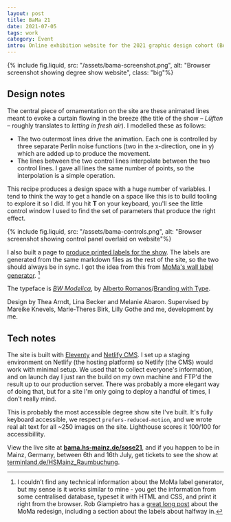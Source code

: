 ```yaml
---
layout: post
title: BaMa 21
date: 2021-07-05
tags: work
category: Event
intro: Online exhibition website for the 2021 graphic design cohort (BA and MA) at HS Mainz.
---
```


{% include fig.liquid, src: "/assets/bama-screenshot.png", alt: "Browser screenshot showing degree show website", class: "big"%}

## Design notes

The central piece of ornamentation on the site are these animated lines meant to evoke a curtain flowing in the breeze (the title of the show – *Lüften* – roughly translates to *letting in fresh air*). I modelled these as follows:

- The two outermost lines drive the animation. Each one is controlled by three separate Perlin noise functions (two in the x-direction, one in y) which are added up to produce the movement.
- The lines between the two control lines interpolate between the two control lines. I gave all lines the same number of points, so the interpolation is a simple operation. 

This recipe produces a design space with a huge number of variables. I tend to think the way to get a handle on a space like this is to build tooling to explore it so I did. If you hit **T** on your keyboard, you'll see the little control window I used to find the set of parameters that produce the right effect.

{% include fig.liquid, src: "/assets/bama-controls.png", alt: "Browser screenshot showing control panel overlaid on website"%}

I also built a page to [produce printed labels for the show](https://bama.hs-mainz.de/sose21/labels/). The labels are generated from the same markdown files as the rest of the site, so the two should always be in sync. I got the idea from this from [MoMa's wall label generator](https://www.systemantics.net/portfolio/1351_moma_wall_label_generator). [^1]

The typeface is *[BW Modelica](https://brandingwithtype.com/typefaces/bw-modelica-lgc-ss014https://brandingwithtype.com/typefaces/bw-modelica-lgc-ss014)*, by [Alberto Romanos](http://www.albertoromanos.com/)/[Branding with Type](https://www.brandingwithtype.com/).

Design by Thea Arndt, Lina Becker and Melanie Abaron. Supervised by Mareike Knevels, Marie-Theres Birk, Lilly Gothe and me, development by me.

## Tech notes

The site is built with [Eleventy](https://www.11ty.dev/) and [Netlify CMS](https://www.netlifycms.org/). I set up a staging environment on Netlify (the hosting platform) so Netlify (the CMS) would work with minimal setup. We used that to collect everyone's information, and on launch day I just ran the build on my own machine and FTP'd the result up to our production server. There was probably a more elegant way of doing that, but for a site I'm only going to deploy a handful of times, I don't really mind. 

This is probably the most accessible degree show site I've built. It's fully keyboard accessible, we respect `prefers-reduced-motion`, and we wrote real alt text for all ~250 images on the site. Lighthouse scores it 100/100 for accessibillity.

View the live site at **[bama.hs-mainz.de/sose21](https://bama.hs-mainz.de/sose21/)**, and if you happen to be in Mainz, Germany, between 6th and 16th July, get tickets to see the show at [terminland.de/HSMainz_Raumbuchung](https://www.terminland.de/HSMainz_Raumbuchung/).

[^1]: I couldn’t find any technical information about the MoMa label generator, but my sense is it works similar to mine - you get the information from some centralised database, typeset it with HTML and CSS, and print it right from the browser. Rob Giampietro has a [great long post](https://linedandunlined.com/archive/designing-a-new-moma/) about the MoMa redesign, including a section about the labels about halfway in.